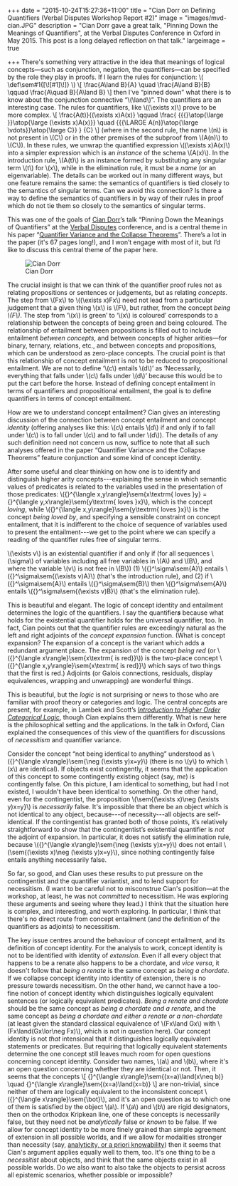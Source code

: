 +++
date = "2015-10-24T15:27:36+11:00"
title = "Cian Dorr on Defining Quantifiers (Verbal Disputes Workshop Report #2)"
image = "images/mvd-cian.JPG"
description = "Cian Dorr gave a great talk, \"Pinning Down the Meanings of Quantifiers\", at the Verbal Disputes Conference in Oxford in May 2015. This post is a long delayed reflection on that talk."
largeimage = true

+++
There's something very attractive in the idea that meanings of logical concepts—such as conjunction, negation, the quantifiers—can be specified by the role they play in proofs. If I learn the rules for conjunction:
\\(
\def\sem#1{[\\![#1]\\!]}
\\)
\\[
\frac{A\land B}{A}
\quad
\frac{A\land B}{B}
\qquad
\frac{A\quad B}{A\land B}
\\]
then I've “pinned down” what there is to know about the conjunction connective “\\(\land\\)”. The quantifiers are an interesting case. The rules for quantifiers, like \\((\exists x)\\) prove to be more complex. 
\\[
\frac{A(t)}{(\exists x)A(x)}
\qquad
\frac{
{{{}\atop{\large }}\atop{\large (\exists x)A(x)}}
\quad
{{{\LARGE A(n)}\atop{\large \vdots}}\atop{\large C}}
}
{C}
\\]
(where in the second rule, the name \\(n\\) is not present in \\(C\\) or in the other premises of the subproof from \\(A(n)\\) to \\(C\\)). In these rules, we unwrap the quantified expression \\((\exists x)A(x)\\) into a simpler expression which is an _instance_ of the schema \\(A(x)\\). In the introduction rule, \\(A(t)\\) is an instance formed by substituting any singular term \\(t\\) for \\(x\\), while in the elimination rule, it must be a _name_ (or an eigenvariable). The details can be worked out in many different ways, but one feature remains the same: the semantics of quantifiers is tied closely to the semantics of singular terms. Can we avoid this connection? Is there a way to define the semantics of quantifiers in by way of their rules in proof which do not tie them so closely to the semantics of singular terms. 

This was one of the goals of [Cian Dorr](https://files.nyu.edu/cd50/public/)’s talk “Pinning Down the Meanings of Quantifiers” at the [Verbal Disputes](https://verbaldisputesoxford.wordpress.com) conference, and is a central theme in his paper “[Quantifier Variance and the Collapse Theorems](http://philpapers.org/rec/DORQVA)”. There’s a lot in the paper (it's 67 pages long!), and I won’t engage with most of it, but I’d like to discuss this central theme of the paper here.

<figure>
	<img src="http://consequently.org/images/mvd-cian.JPG" alt="Cian Dorr">
	<figcaption>Cian Dorr</figcaption>
</figure>

<!--more-->


The crucial insight is that we can think of the quantifier proof rules not as relating propositions or sentences or judgements, but as relating _concepts_. The step from \\(Fx\\) to \\((\exists x)Fx\\) need not lead from a particular judgement that a given thing \\(x\\) is \\(F\\), but rather, from the concept _being \\(F\\)_. The step from ‘\\(x\\) is green’ to ‘\\(x\\) is coloured’ corresponds to a relationship between the concepts of being green and being coloured. The relationship of entailment between propositions is filled out to include entailment _between concepts_, and between concepts of higher arities—for binary, ternary, relations, etc., and between concepts and propositions, which can be understood as zero-place concepts. The crucial point is that this relationship of concept entailment is not to be reduced to propositional entailment. We are not to define ‘\\(c\\) entails \\(d\\)’ as ‘Necessarily, everything that falls under \\(c\\) falls under \\(d\\)’ because this would be to put the cart before the horse. Instead of defining concept entailment in terms of quantifiers and propositional entailment, the goal is to define quantifiers in terms of concept entailment.

How are we to understand concept entailment? Cian gives an interesting discussion of the connection between concept entailment and concept _identity_ (offering analyses like this: \\(c\\) entails \\(d\\) if and only if to fall under \\(c\\) is to fall under \\(c\\) and to fall under \\(d\\)). The details of any such definition need not concern us now, suffice to note that all such analyses offered in the paper “Quantifier Variance and the Collapse Theorems” feature conjunction and some kind of concept identity. 

After some useful and clear thinking on how one is to identify and distinguish higher arity concepts---explaining the sense in which semantic values of predicates is related to the variables used in the presentation of those predicates:  \\({}^{\langle x,y\rangle}\sem{x\textrm{ loves }y} = {}^{\langle y,x\rangle}\sem{y\textrm{ loves }x}\\), which is the concept _loving_, while  \\({}^{\langle x,y\rangle}\sem{y\textrm{ loves }x}\\) is the concept _being loved by_, and specifying a sensible constraint on concept entailment, that it is indifferent to the choice of sequence of variables used to present the entailment---we get to the point where we can specify a reading of the quantifier rules free of singular terms. 

\\(\exists v\\) is an existential quantifier if and only if (for all sequences \\(\sigma\\) of variables including all free variables in \\(A\\) and \\(B\\), and where the variable \\(v\\) is not free in \\(B\\)) (1) \\({}^\sigma\sem{A}\\) entails \\({}^\sigma\sem{(\exists v)A}\\) (that's the introduction rule), and (2) if \\({}^\sigma\sem{A}\\) entails \\({}^\sigma\sem{B}\\) then \\({}^\sigma\sem{A}\\) entails \\({}^\sigma\sem{(\exists v)B}\\) (that's the elimination rule).

This is beautiful and elegant. The logic of concept identity and entailment determines the logic of the quantifiers. I say the quantifier<em><b>s</b></em> because what holds for the existential quantifier holds for the universal quantifier, too. In fact, Cian points out that the quantifier rules are exceedingly natural as the left and right adjoints of the _concept expansion_ function. (What is concept expansion? The expansion of a concept is the variant which adds a redundant argument place. The expansion of the concept _being red_ (or \\({}^{\langle x\rangle}\sem{x\textrm{ is red}}\\)) is the two-place concept \\({}^{\langle x,y\rangle}\sem{x\textrm{ is red}}\\) which says of two things that the first is red.) Adjoints (or Galois connections, residuals, display equivalences, wrapping and unwrapping) are wonderful things.

This is beautiful, but the _logic_ is not surprising or news to those who are familiar with proof theory or categories and logic. The central concepts are present, for example, in Lambek and Scott’s _[Introduction to Higher Order Categorical Logic](http://www.openisbn.com/isbn/0521356539/)_, though Cian explains them differently. What is new here is the philosophical setting and the applications. In the talk in Oxford, Cian explained the consequences of this view of the quantifiers for discussions of _necessitism_ and quantifier variance. 

Consider the concept “not being identical to anything” understood as 
\\({}^{\langle x\rangle}\sem{\neg (\exists y)x=y}\\) (there is no \\(y\\) to which \\(x\\) are identical). If objects exist contingently, it seems that the application of this concept to some contingently existing object (say, _me_) is contingently false. On this picture, I am identical to something, but had I not existed, I wouldn't have been identical to something. On the other hand, even for the contingentist, the proposition \\(\sem{(\exists x)\neg (\exists y)x=y}\\) is _necessarily_ false. It's impossible that there be an object which is not identical to any object, because---of necessity---all objects are self-identical. If the contingentist has granted both of those points, it’s relatively straightforward to show that the contingentist’s existential quantifier is _not_ the adjoint of expansion. In particular, it does not satisfy the elimination rule, because \\({}^{\langle x\rangle}\sem{\neg (\exists y)x=y}\\) does not entail \\(\sem{(\exists x)\neg (\exists y)x=y}\\), since nothing contingently false  entails anything necessarily false.

So far, so good, and Cian uses these results to put pressure on the contingentist and the quantifier variantist, and to lend support for necessitism. (I want to be careful not to misconstrue Cian's position—at the workshop, at least, he was not _committed_ to necessitism. He was exploring these arguments and seeing where they lead.) I think that the situation here is complex, and interesting, and worth exploring. In particular, I think that there's no direct route from concept entailment (and the definition of the quantifiers as adjoints) to necessitism. 

The key issue centres around the behaviour of concept entailment, and its definition of concept identity. For the analysis to work, concept identity is not to be identified with identity of _extension_. Even if all every object that happens to be a renate also happens to be a chordate, and _vice versa_, it doesn't follow that _being a renate_ is the same concept as _being a chordate_. If we collapse concept identity into identity of extension, there is no pressure towards necessitism. On the other hand, we cannot have a too-fine notion of concept identity which distinguishes logically equivalent sentences (or logically equivalent predicates). _Being a renate and chordate_ should be the same concept as _being a chordate and a renate_, and the same concept as _being a chordate and either a renate or a non-chordate_ (at least given the standard classical equivalence of \\(Fx\land Gx\\) with \\(Fx\land(Gx\lor\neg Fx)\\), which is not in question here).  Our concept identity is not _that_ intensional that it distinguishes logically equivalent statements or predicates. But requiring that logically equivalent statements determine the one concept still leaves much room for open questions concerning concept identity. Consider two names, \\(a\\) and \\(b\\), where it's an open question concerning whether they are identical or not. Then, it seems that the concepts
\\[
{}^{\langle x\rangle}\sem{(x=a)\land(x\neq b)}
\quad
{}^{\langle x\rangle}\sem{(x=a)\land(x=b)}
\\]
are non-trivial, since neither of them are logically equivalent to the inconsistent concept \\({}^{\langle x\rangle}\sem{\bot}\\), and it's an open question as to which one of them is satisfied by the object \\(a\\). If \\(a\\) and \\(b\\) are rigid designators, then on the orthodox Kripkean line, one of these concepts is necessarily false, but they need not be _analytically_ false or _known_ to be false. If we allow for concept identity to be more finely grained than simple agreement of extension in all possible worlds, and if we allow for modalities stronger than necessity (say, [analyticity, or a priori knowability](http://consequently.org/writing/cfss2dml)) then it seems that Cian's argument applies equally well to them, too. It's one thing to be a _necessitist_ about objects, and think that the same objects exist in all possible worlds. Do we also want to also take the objects to persist across all epistemic scenarios, whether possible or impossible?


<!--more--> 

